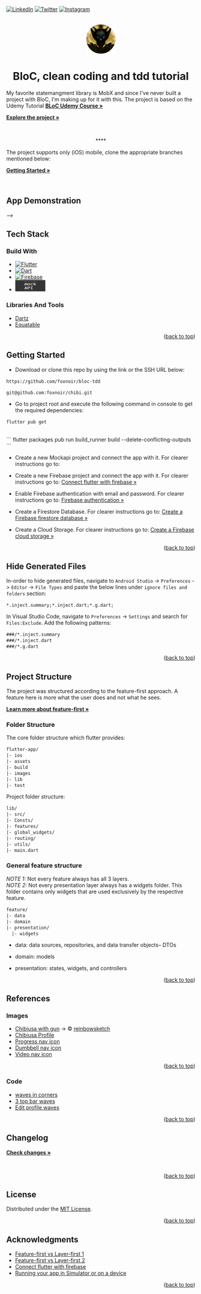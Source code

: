 <a name="readme-top"></a>

<!-- Top Links Bar -->

[![LinkedIn][linkedin-shield]][linkedin-url]
[![Twitter][twitter-shield]][twitter-url]
[![Instagram][instagram-shield]][instagram-url]

<!-- PROJECT LOGO -->
<br />
<div align="center">
  <img src="images/logo.png" alt="Logo" width="80" height="80">
  <h1 align="center">BloC, clean coding and tdd tutorial</h1>

<!-- PROJECT desc -->
  <p align="left">
My favorite statemangment library is MobX and since I've never built a project with BloC, I'm making up for it with this. The project is based on the Udemy Tutorial  <a href="https://www.udemy.com/course/flutter-bloc-tdd-clean-architecture/?couponCode=JUST4U02223"><strong>BLoC Udemy Course »</strong></a>
  </p>

  <!-- PROJECT link -->
  <p align="left">
    <a href="https://github.com/foxnoir/bloc-tdd"><strong>Explore the project »</strong></a>
    <br/>
  </p>
  </p>
    <br/>
  </p>****

  <p align="left">
  The project supports only (iOS) mobile, clone the appropriate branches mentioned below:
  </p>

<!-- Get started link link -->
  <p align="left">
    <a href="#getting-started"><strong>Getting Started »</strong></a>
    <br/>
  </p>
    <br/>
  </p>

</div>

<!-- TABLE OF CONTENTS -->
<!-- <details>
  <summary>Table of Contents</summary>
  <ol>
      <li>
      <a href="#style-guide">Style Guide</a>
      <ul>
        <li><a href="#color-palette">Color Palette</a></li>
      </ul>
      <ul>
        <li><a href="#fonts">Fonts</a></li>
      </ul>
      <ul>
        <li><a href="#icons">Icons</a></li>
      </ul>
      <ul>
        <li><a href="#final-layout">Final Layout</a></li>
      </ul>
    </li>
    <li>
      <a href="#App-Demonstration">App Demonstration</a>
    </li>
    <li>
      <a href="#tech-stack">Tech Stack</a>
      <ul>
        <li><a href="#build-with">Build With</a></li>
      </ul>
      <ul>
        <li><a href="#Libraries-And-Tools"> Libraries And Tools</a></li>
      </ul>
    </li>
    <li>
      <a href="#getting-started">Getting Started</a>
    </li>
    <li>
      <a href="#hide-generated-files">Hide Generated Files</a>
    </li>
    <li>
      <a href="#project-structure">Project Structure</a>
      <ul>
        <li><a href="#folder-structure">Folder Structure</a></li>
      </ul>
      <ul>
        <li><a href="#general-feature-structure">General feature structure</a></li>
      </ul>
    </li>
    <li><a href="#references">References</a></li>
      <ul>
        <li><a href="#images">Images</a></li>
      </ul>
      <ul>
        <li><a href="#code">Code</a></li>
      </ul>
    <li><a href="#changelog">Changelog</a></li>
    <li><a href="#license">License</a></li>
    <li><a href="#acknowledgments">Acknowledgments</a></li>
  </ol>
</details>

</p>
  <br/>
</p> -->

<!-- ## Style Guide

### Color Palette

<img src="images/palette.jpg" alt="palette" width="65%" height="100%">

### Fonts

- [Default Flutter ios font (San Francisco)](https://developer.apple.com/fonts/)

### Icons

- [Default Flutter materials icons](https://api.flutter.dev/flutter/material/Icons-class.html)

### Final Layout

<!-- <img src="images/finalLayout.png" alt="layout" width="100%" height="100%">

  <p align="left">
    <a href="#References-to-the-images-used"><strong>References to the images used »</strong></a>
    <br/>
  </p> -->

<!-- <p align="right">(<a href="#readme-top">back to top</a>)</p> -->

## App Demonstration

<!-- > :warning: **(german only)**

https://user-images.githubusercontent.com/95978076/200083313-cf531a3b-6c2c-4495-9085-6212818a285b.mp4 -->

<!-- <p align="right">(<a href="#readme-top">back to top</a>)</p> --> -->

## Tech Stack

### Build With

- [![Flutter][flutter]][flutter-url]
- [![Dart][dart]][dart-url]
- [![Firebase][firebase]][firebase-url]
- <img src="images/mockapi.png" alt="Logo" width="80" height="30">

### Libraries And Tools

- [Dartz](https://pub.dev/packages/dartz)
- [Equatable](https://pub.dev/packages/equatable)


<p align="right">(<a href="#readme-top">back to top</a>)</p>

## Getting Started

- Download or clone this repo by using the link or the SSH URL below:

```
https://github.com/foxnoir/bloc-tdd
```

```
git@github.com:foxnoir/chibi.git
```

- Go to project root and execute the following command in console to get the required dependencies:

```
flutter pub get
```

 <br/>
```
flutter packages pub run build_runner build --delete-conflicting-outputs
```

- Create a new Mockapi project and connect the app with it. For clearer instructions go to:
<!-- -  [Connect flutter with firebase »](https://firebase.google.com/docs/flutter/setup?platform=ios) -->

- Create a new Firebase project and connect the app with it. For clearer instructions go to: [Connect flutter with firebase »](https://firebase.google.com/docs/flutter/setup?platform=ios)

- Enable Firebase authentication with email and password. For clearer instructions go to: [Firebase authentication »](https://firebase.google.com/docs/auth)

- Create a Firestore Database. For clearer instructions go to: [Create a Firebase firestore database »](https://www.kodeco.com/26435435-firestore-tutorial-for-flutter-getting-started)

- Create a Cloud Storage. For clearer instructions go to: [Create a Firebase cloud storage »](https://www.kodeco.com/26435435-firestore-tutorial-for-flutter-getting-started)


<p align="right">(<a href="#readme-top">back to top</a>)</p>

## Hide Generated Files

In-order to hide generated files, navigate to `Android Studio` -> `Preferences` -> `Editor` -> `File Types` and paste the below lines under `ignore files and folders` section:

```
*.inject.summary;*.inject.dart;*.g.dart;
```

In Visual Studio Code, navigate to `Preferences` -> `Settings` and search for `Files:Exclude`. Add the following patterns:

```
###/*.inject.summary
###/*.inject.dart
###/*.g.dart
```

<p align="right">(<a href="#readme-top">back to top</a>)</p>

## Project Structure

The project was structured according to the feature-first approach. A feature here is more what the user does and not what he sees.

<p align="left">
  <a href="https://codewithandrea.com/articles/flutter-project-structure/"><strong>Learn more about feature-first »</strong></a>
  <br/>
</p>

### Folder Structure

The core folder structure which flutter provides:

```
flutter-app/
|- ios
|- assets
|- build
|- images
|- lib
|- test
```

Project folder structure:

```
lib/
|- src/
|- Consts/
|- features/
|- global_widgets/
|- routing/
|- utils/
|- main.dart
```

### General feature structure

_NOTE 1:_ Not every feature always has all 3 layers.
<br/>
_NOTE 2:_ Not every presentation layer always has a widgets folder. This folder contains only widgets that are used exclusively by the respective feature.

```
feature/
|- data
|- domain
|- presentation/
  |- widgets
```

- data: data sources, repositories, and data transfer objects– DTOs

- domain: models

- presentation: states, widgets, and controllers

<p align="right">(<a href="#readme-top">back to top</a>)</p>

## References

### Images

- [Chibiusa with gun](https://www.redbubble.com/de/i/sticker/Waffe-Chibi-USA-von-reinbowsketch/144161640.EJUG5) -> © [reinbowsketch](https://www.redbubble.com/de/people/reinbowsketch/shop)
- [Chibiusa Profile](https://fuckyeahsailorchibimoon.tumblr.com/post/122936579729)  
- [Progress nav icon](https://www.freepik.com/icon/progress_3350134)  
- [Dumbbell nav icon](https://en.silhouette-ac.com/silhouette/142364/dumbbell)  
- [Video nav icon](https://www.pngegg.com/en/png-njobs)  

<p align="right">(<a href="#readme-top">back to top</a>)</p>

### Code

- [waves in corners](https://www.tldevtech.com/snippet/stack-page-with-clippath-wave-at-top-and-bottom/)  
- [3 top bar waves](https://stackoverflow.com/questions/67822624/clippath-flutter)  
- [Edit profile waves](https://www.uplabs.com/posts/profile-and-map-app-ui?utm_source=extension&utm_medium=click&utm_campaign=muzli#)  

<p align="right">(<a href="#readme-top">back to top</a>)</p>

## Changelog

  <p align="left">
    <a href="https://github.com/foxnoir/messenger/blob/main/CHANGELOG.md"><strong>Check changes »</strong></a>
    <br/>
  </p>
  </p>
    <br/>
  </p>

<p align="right">(<a href="#readme-top">back to top</a>)</p>

## License

Distributed under the [MIT License](https://github.com/foxnoir/messenger/blob/main/LICENSE.txt).

<p align="right">(<a href="#readme-top">back to top</a>)</p>

## Acknowledgments

- [Feature-first vs Layer-first 1](https://kodytechnolab.com/blog/layer-first-or-feature-first-flutter-project-structure/)
- [Feature-first vs Layer-first 2](https://codewithandrea.com/articles/flutter-project-structure/)
- [Connect flutter with firebase](https://firebase.google.com/docs/flutter/setup?platform=ios)
- [Running your app in Simulator or on a device](https://developer.apple.com/documentation/xcode/running-your-app-in-simulator-or-on-a-device)

<p align="right">(<a href="#readme-top">back to top</a>)</p>

<!-- Top Bar Links -->

[linkedin-shield]: https://img.shields.io/badge/-LinkedIn-black.svg?style=for-the-badge&logo=linkedin&colorB=555
[linkedin-url]: https://www.linkedin.com/in/tanja-polz-5636401a5/
[twitter-shield]: https://img.shields.io/badge/Twitter-%231DA1F2.svg?style=for-the-badge&logo=Twitter&logoColor=white
[twitter-url]: https://twitter.com/_foxnoir_?lang=de
[instagram-shield]: https://img.shields.io/badge/Instagram-%23E4405F.svg?style=for-the-badge&logo=Instagram&logoColor=white
[instagram-url]: https://www.instagram.com/_foxnoir_/

<!-- Tech Stach Links-->

[flutter]: https://img.shields.io/badge/Flutter-%2302569B.svg?style=for-the-badge&logo=Flutter&logoColor=white
[flutter-url]: https://flutter.dev/
[dart]: https://img.shields.io/badge/dart-%230175C2.svg?style=for-the-badge&logo=dart&logoColor=white
[dart-url]: https://dart.dev/
[firebase]: https://img.shields.io/badge/Firebase-039BE5?style=for-the-badge&logo=Firebase&logoColor=white
[firebase-url]: https://firebase.google.com/
[mockapi-url]: https://mockapi.io/projects


